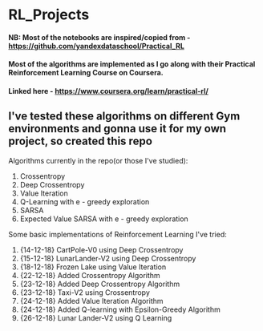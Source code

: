 # RL_Projects

#### NB: Most of the notebooks are inspired/copied from - https://github.com/yandexdataschool/Practical_RL
#### Most of the algorithms are implemented as I go along with their Practical Reinforcement Learning Course on Coursera.
#### Linked here - https://www.coursera.org/learn/practical-rl/

## I've tested these algorithms on different Gym environments and gonna use it for my own project, so created this repo

Algorithms currently in the repo(or those I've studied):
1. Crossentropy
2. Deep Crossentropy
3. Value Iteration
4. Q-Learning with e - greedy exploration
5. SARSA
6. Expected Value SARSA with e - greedy exploration

Some basic implementations of Reinforcement Learning I've tried:
1. {14-12-18} CartPole-V0 using Deep Crossentropy
2. {15-12-18} LunarLander-V2 using Deep Crossentropy
3. {18-12-18} Frozen Lake using Value Iteration
4. {22-12-18} Added Crossentropy Algorithm
5. {23-12-18} Added Deep Crossentropy Algorithm
6. {23-12-18} Taxi-V2 using Crossentropy
7. {24-12-18} Added Value Iteration Algorithm
8. {24-12-18} Added Q-learning with Epsilon-Greedy Algorithm
9. {26-12-18} Lunar Lander-V2 using Q Learning
